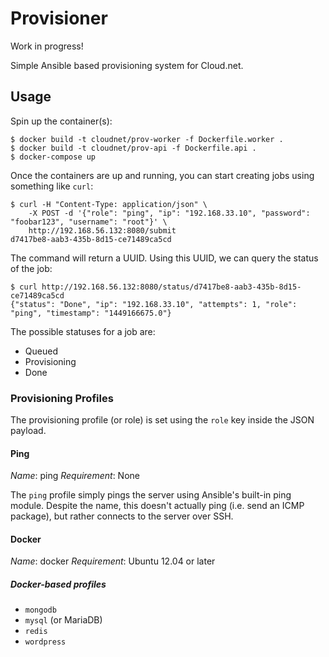 # Provisioner

Work in progress!

Simple Ansible based provisioning system for Cloud.net.

## Usage

Spin up the container(s):

```
$ docker build -t cloudnet/prov-worker -f Dockerfile.worker .
$ docker build -t cloudnet/prov-api -f Dockerfile.api .
$ docker-compose up
```

Once the containers are up and running, you can start creating jobs using something like `curl`:

```
$ curl -H "Content-Type: application/json" \
    -X POST -d '{"role": "ping", "ip": "192.168.33.10", "password": "foobar123", "username": "root"}' \
    http://192.168.56.132:8080/submit
d7417be8-aab3-435b-8d15-ce71489ca5cd
```

The command will return a UUID. Using this UUID, we can query the status of the job:

```
$ curl http://192.168.56.132:8080/status/d7417be8-aab3-435b-8d15-ce71489ca5cd
{"status": "Done", "ip": "192.168.33.10", "attempts": 1, "role": "ping", "timestamp": "1449166675.0"}
```

The possible statuses for a job are:

* Queued
* Provisioning
* Done

### Provisioning Profiles

The provisioning profile (or role) is set using the `role` key inside the JSON payload.

#### Ping

*Name*: ping
*Requirement*: None

The `ping` profile simply pings the server using Ansible's built-in ping module. Despite the name, this doesn't actually ping (i.e. send an ICMP package), but rather connects to the server over SSH.

#### Docker

*Name*: docker
*Requirement*: Ubuntu 12.04 or later

##### Docker-based profiles

* `mongodb`
* `mysql` (or MariaDB)
* `redis`
* `wordpress`
